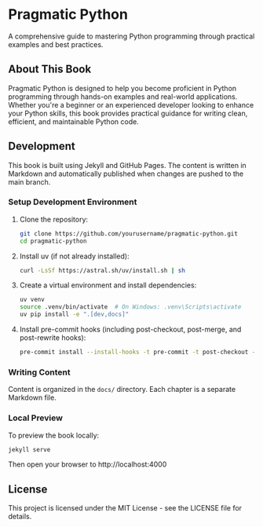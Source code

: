 # Pragmatic Python

A comprehensive guide to mastering Python programming through practical examples and best practices.

## About This Book

Pragmatic Python is designed to help you become proficient in Python programming through hands-on examples and real-world applications. Whether you're a beginner or an experienced developer looking to enhance your Python skills, this book provides practical guidance for writing clean, efficient, and maintainable Python code.

## Development

This book is built using Jekyll and GitHub Pages. The content is written in Markdown and automatically published when changes are pushed to the main branch.

### Setup Development Environment

1. Clone the repository:
   ```bash
   git clone https://github.com/yourusername/pragmatic-python.git
   cd pragmatic-python
   ```

2. Install uv (if not already installed):
   ```bash
   curl -LsSf https://astral.sh/uv/install.sh | sh
   ```

3. Create a virtual environment and install dependencies:
   ```bash
   uv venv
   source .venv/bin/activate  # On Windows: .venv\Scripts\activate
   uv pip install -e ".[dev,docs]"
   ```

4. Install pre-commit hooks (including post-checkout, post-merge, and post-rewrite hooks):
   ```bash
   pre-commit install --install-hooks -t pre-commit -t post-checkout -t post-merge -t post-rewrite
   ```

### Writing Content

Content is organized in the `docs/` directory. Each chapter is a separate Markdown file.

### Local Preview

To preview the book locally:

```bash
jekyll serve
```

Then open your browser to http://localhost:4000

## License

This project is licensed under the MIT License - see the LICENSE file for details.
